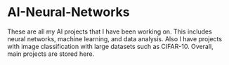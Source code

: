 # AI-Neural-Networks
These are all my AI projects that I have been working on. This includes neural networks, machine learning, and data analysis. Also I have projects with image classification with large datasets such as CIFAR-10. Overall, main projects are stored here.
